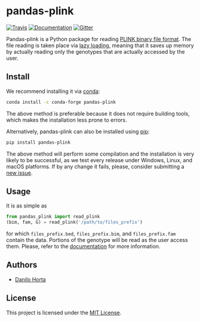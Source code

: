 # pandas-plink

[![Travis](https://img.shields.io/travis/limix/pandas-plink/master.svg?style=flat-square&label=build)](https://travis-ci.org/limix/pandas-plink) [![Documentation](https://img.shields.io/readthedocs/pandas-plink.svg?style=flat-square&version=stable)](https://pandas-plink.readthedocs.io/) [![Gitter](https://img.shields.io/gitter/room/limix/pandas-plink.js.svg?style=flat-square)](https://gitter.im/pandas-plink/Lobby)

Pandas-plink is a Python package for reading [PLINK binary file format](https://www.cog-genomics.org/plink2/formats).
The file reading is taken place via [lazy loading](https://en.wikipedia.org/wiki/Lazy_loading), meaning that it saves up memory by actually reading only the genotypes that are actually accessed by the user.

## Install

We recommend installing it via [conda](http://conda.pydata.org/docs/index.html):
```bash
conda install -c conda-forge pandas-plink
```
The above method is preferable because it does not require building tools, which makes the installation less prone to errors.

Alternatively, pandas-plink can also be installed using [pip](https://pypi.python.org/pypi/pip):
```bash
pip install pandas-plink
```
The above method will perform some compilation and the installation is very likely to be successful, as we test every release under Windows, Linux, and macOS platforms.
If by any change it fails, please, consider submitting a [new issue](https://github.com/limix/pandas-plink/issues/new).

## Usage

It is as simple as
```python
from pandas_plink import read_plink
(bim, fam, G) = read_plink('/path/to/files_prefix')
```
for which `files_prefix.bed`, `files_prefix.bim`, and `files_prefix.fam` contain the data.
Portions of the genotype will be read as the user access them. Please, refer to the [documentation](https://pandas-plink.readthedocs.io/) for more information.

## Authors

* [Danilo Horta](https://github.com/horta)

## License

This project is licensed under the [MIT License](https://raw.githubusercontent.com/limix/pandas-plink/master/LICENSE.md).

